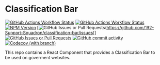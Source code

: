 # Classification Bar
[![GitHub Actions Workflow Status](https://img.shields.io/github/actions/workflow/status/192-support-squadron/classification-bar/main.yml?branch=dev&style=for-the-badge&logo=github&label=dev-Build&link=https%3A%2F%2Fgithub.com%2F192-Support-Squadron%2Fclassification-bar%2Factions%3Fquery%3Dbranch%253Adev)](https://github.com/192-Support-Squadron/classification-bar/actions?query=branch%3Adev)
[![GitHub Actions Workflow Status](https://img.shields.io/github/actions/workflow/status/192-support-squadron/classification-bar/main.yml?branch=main&style=for-the-badge&logo=github&label=main-Build&link=https%3A%2F%2Fgithub.com%2F192-Support-Squadron%2Fclassification-bar%2Factions%3Fquery%3Dbranch%253Adev)](https://github.com/192-Support-Squadron/classification-bar/actions?query=branch%3Amain)
[![NPM Version](https://img.shields.io/npm/v/%40192-cf%2Fclassification-bar?registry_uri=https%3A%2F%2Fregistry.npmjs.com&style=for-the-badge&logo=npm&link=https%3A%2F%2Fwww.npmjs.com%2Fpackage%2F%40192-cf%2Fclassification-bar)](https://www.npmjs.com/package/@192-cf/classification-bar)
[![GitHub Issues or Pull Requests](https://img.shields.io/github/issues/192-support-squadron/classification-bar?style=for-the-badge&logo=GitHub&link=https%3A%2F%2Fgithub.com%2F192-Support-Squadron%2Fclassification-bar%2Fissues)(https://github.com/192-Support-Squadron/classification-bar/issues)]
[![GitHub Issues or Pull Requests](https://img.shields.io/github/issues-pr/192-support-squadron/classification-bar?style=for-the-badge&logo=GitHub&link=https%3A%2F%2Fgithub.com%2F192-Support-Squadron%2Fclassification-bar%2Fpulls)](https://github.com/192-Support-Squadron/classification-bar/pulls)
[![GitHub commit activity](https://img.shields.io/github/commit-activity/t/192-support-squadron/classification-bar?style=for-the-badge&logo=GitHub&label=dev-commits)](https://github.com/192-Support-Squadron/classification-bar/commits/dev/)
[![Codecov (with branch)](https://img.shields.io/codecov/c/github/192-support-squadron/classification-bar/dev?style=for-the-badge&logo=Codecov)](https://app.codecov.io/gh/192-Support-Squadron/classification-bar)

This repo contains a React Component that provides a Classification Bar to be used on goverment websites.